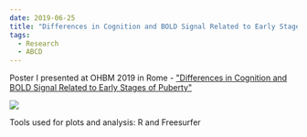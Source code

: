 ```yaml
---
date: 2019-06-25
title: "Differences in Cognition and BOLD Signal Related to Early Stages of Puberty"
tags:
  - Research
  - ABCD
---
```


Poster I presented at OHBM 2019 in Rome - ["Differences in Cognition and BOLD Signal Related to Early Stages of Puberty"](https://www.slideshare.net/slideshow/embed_code/key/uJK54jXcatbLwL)

![](ohbm_poster_2019.jpg)

Tools used for plots and analysis: R and Freesurfer
